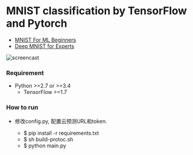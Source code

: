 # MNIST classification by TensorFlow and Pytorch #

- [MNIST For ML Beginners](https://www.tensorflow.org/tutorials/mnist/beginners/)
- [Deep MNIST for Experts](https://www.tensorflow.org/tutorials/mnist/pros/)

![screencast](https://cloud.githubusercontent.com/assets/80381/11339453/f04f885e-923c-11e5-8845-33c16978c54d.gif)

### Requirement ###

- Python >=2.7 or >=3.4
  - TensorFlow >=1.7


### How to run ###
* 修改config.py, 配置云预测URL和token.

   - $ pip install -r requirements.txt
   - $ sh build-protoc.sh
   - $ python main.py


